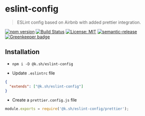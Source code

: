 # eslint-config

> ESLint config based on Airbnb with added prettier integration.

[![npm version](https://badge.fury.io/js/%40k.sh%2Feslint-config.svg)](https://badge.fury.io/js/%40k.sh%2Feslint-config)
[![Build Status](https://travis-ci.org/buz-zard/eslint-config.svg?branch=master)](https://travis-ci.org/buz-zard/eslint-config)
[![License: MIT](https://img.shields.io/badge/License-MIT-yellow.svg)](https://opensource.org/licenses/MIT)
[![semantic-release](https://img.shields.io/badge/%20%20%F0%9F%93%A6%F0%9F%9A%80-semantic--release-e10079.svg)](https://github.com/semantic-release/semantic-release)
[![Greenkeeper badge](https://badges.greenkeeper.io/buz-zard/eslint-config.svg)](https://greenkeeper.io/)

## Installation

- `npm i -D @k.sh/eslint-config`

- Update `.eslintrc` file

```json
{
  "extends": ["@k.sh/eslint-config"]
}
```

- Create a `prettier.config.js` file

```js
module.exports = require('@k.sh/eslint-config/prettier');
```
